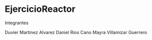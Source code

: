 # EjercicioReactor

Integrantes 

Duvier Martinez Alvarez
Daniel Rios Cano
Mayra Villamizar Guerrero